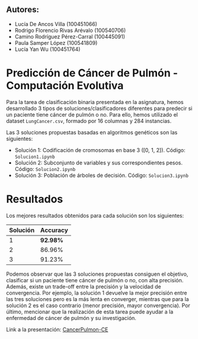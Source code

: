## Autores:
- Lucía De Ancos Villa (100451066)
- Rodrigo Florencio Rivas Arévalo (100540706)
- Camino Rodríguez Pérez-Carral (100445091)
- Paula Samper López (100541809)
- Lucía Yan Wu (100451764)

# **Predicción de Cáncer de Pulmón - Computación Evolutiva**

Para la tarea de clasificación binaria presentada en la asignatura, hemos desarrollado 3 tipos de soluciones/clasificadores diferentes para predecir si un paciente tiene cáncer de pulmón o no. Para ello, hemos utilizado el dataset `LungCancer.csv`, formado por 16 columnas y 284 instancias. 

Las 3 soluciones propuestas basadas en algoritmos genéticos son las siguientes:
- Solución 1: Codificación de cromosomas en base 3 ([0, 1, 2]). Código: `Solucion1.ipynb`
- Solución 2: Subconjunto de variables y sus correspondientes pesos. Código: `Solucion2.ipynb`
- Solución 3: Población de árboles de decisión. Código: `Solucion3.ipynb`

# Resultados

Los mejores resultados obtenidos para cada solución son los siguientes:

Solución | Accuracy
--- | --- 
1 | **92.98%**
2 | 86.96%
3 | 91.23% 

Podemos observar que las 3 soluciones propuestas consiguen el objetivo, clasificar si un paciente tiene cáncer de pulmón o no, con alta precisión.
Además, existe un trade-off entre la precisión y la velocidad de convergencia. Por ejemplo, la solución 1 devuelve la mejor precisión entre las tres soluciones pero es la más lenta en converger, mientras que para la solución 2 es el caso contrario (menor precisión, mayor convergencia).
Por último, mencionar que la realización de     esta tarea puede ayudar a la enfermedad de cáncer de pulmón y su investigación.

Link a la presentación: [CancerPulmon-CE](https://www.canva.com/design/DAGT77DaQPY/xrh2jIe9eriNMWG9A1syCg/edit?utm_content=DAGT77DaQPY&utm_campaign=designshare&utm_medium=link2&utm_source=sharebutton)
